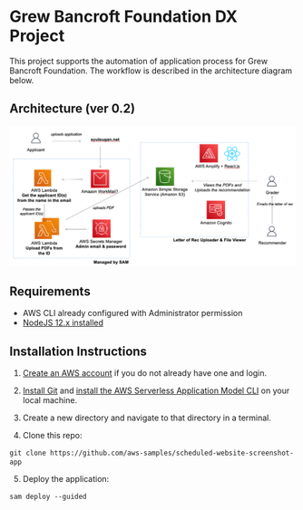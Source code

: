 # Grew Bancroft Foundation DX Project

This project supports the automation of application process for Grew Bancroft Foundation. The workflow is described in the architecture diagram below.

## Architecture (ver 0.2)

![Sample Architecture](images/architecture_v02.png)

## Requirements

* AWS CLI already configured with Administrator permission
* [NodeJS 12.x installed](https://nodejs.org/en/download/)

## Installation Instructions

1. [Create an AWS account](https://portal.aws.amazon.com/gp/aws/developer/registration/index.html) if you do not already have one and login.

2. [Install Git](https://git-scm.com/book/en/v2/Getting-Started-Installing-Git) and [install the AWS Serverless Application Model CLI](https://docs.aws.amazon.com/serverless-application-model/latest/developerguide/serverless-sam-cli-install.html) on your local machine.

3. Create a new directory and navigate to that directory in a terminal.

4. Clone this repo:

```
git clone https://github.com/aws-samples/scheduled-website-screenshot-app
```

5. Deploy the application:
```
sam deploy --guided
```

